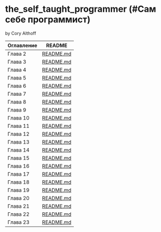 # the_self_taught_programmer (#Сам себе программист)
by Cory Althoff


| Оглавление | README           |
|------------|------------------|
| Глава 2    | [README.md][Ch2] |
| Глава 3    | [README.md][Ch3] |
| Глава 4    | [README.md][Ch4] |
| Глава 5    | [README.md][Ch5] |
| Глава 6    | [README.md][Ch6] |
| Глава 7    | [README.md][Ch7] |
| Глава 8    | [README.md][Ch8] |
| Глава 9    | [README.md][Ch9] |
| Глава 10   | [README.md][Ch10] |
| Глава 11   | [README.md][Ch11] |
| Глава 12   | [README.md][Ch12] |
| Глава 13   | [README.md][Ch13] |
| Глава 14   | [README.md][Ch14] |
| Глава 15   | [README.md][Ch15] |
| Глава 16   | [README.md][Ch16] |
| Глава 17   | [README.md][Ch17] |
| Глава 18   | [README.md][Ch18] |
| Глава 19   | [README.md][Ch19] |
| Глава 20   | [README.md][Ch20] |
| Глава 21   | [README.md][Ch21] |
| Глава 22   | [README.md][Ch22] |
| Глава 23   | [README.md][Ch23] |



[Ch2]: <chap2/README.md>
[Ch3]: <chap3/README.md>
[Ch4]: <chap4/README.md>
[Ch5]: <chap5/README.md>
[Ch6]: <chap6/README.md>
[Ch7]: <chap7/README.md>
[Ch7]: <chap7/README.md>
[Ch8]: <chap8/README.md>
[Ch9]: <chap9/README.md>
[Ch10]: <chap10/README.md>
[Ch11]: <chap11/README.md>
[Ch12]: <chap12/README.md>
[Ch13]: <chap13/README.md>
[Ch14]: <chap14/README.md>
[Ch15]: <chap15/README.md>
[Ch16]: <chap16/README.md>
[Ch17]: <chap17/README.md>
[Ch18]: <chap18/README.md>
[Ch19]: <chap19/README.md>
[Ch20]: <chap20/README.md>
[Ch21]: <chap21/README.md>
[Ch22]: <chap22/README.md>
[Ch23]: <chap23/README.md>
